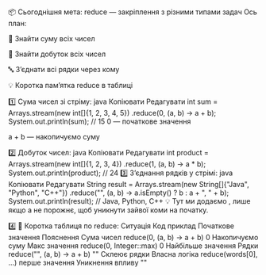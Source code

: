 📦 Сьогоднішня мета: reduce — закріплення з різними типами задач
Ось план:

🔢 Знайти суму всіх чисел

🔢 Знайти добуток всіх чисел

🔤 З’єднати всі рядки через кому

💡 Коротка пам’ятка reduce в таблиці

1️⃣ Сума чисел зі стріму:
java
Копіювати
Редагувати
int sum = Arrays.stream(new int[]{1, 2, 3, 4, 5})
.reduce(0, (a, b) -> a + b);
System.out.println(sum); // 15
0 — початкове значення

a + b — накопичуємо суму

2️⃣ Добуток чисел:
java
Копіювати
Редагувати
int product = Arrays.stream(new int[]{1, 2, 3, 4})
.reduce(1, (a, b) -> a * b);
System.out.println(product); // 24
3️⃣ З’єднання рядків у стрімі:
java
Копіювати
Редагувати
String result = Arrays.stream(new String[]{"Java", "Python", "C++"})
.reduce("", (a, b) -> a.isEmpty() ? b : a + ", " + b);
System.out.println(result); // Java, Python, C++
💡 Тут ми додаємо , лише якщо a не порожнє, щоб уникнути зайвої коми на початку.

4️⃣ 📑 Коротка таблиця по reduce:
Ситуація	Код приклад	Початкове значення	Пояснення
Сума чисел	reduce(0, (a, b) -> a + b)	0	Накопичуємо суму
Макс значення	reduce(0, Integer::max)	0	Найбільше значення
Рядки	reduce("", (a, b) -> a + b)	""	Склеює рядки
Власна логіка	reduce(words[0], ...)	перше значення	Уникнення впливу ""

